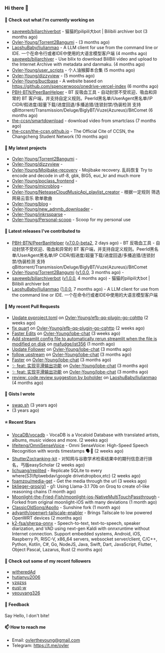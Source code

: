### Hi there 👋

#### 👷 Check out what I'm currently working on

- [saveweb/biliarchiverbot](https://github.com/saveweb/biliarchiverbot) - 猫猫的pilipili大bot | Bilibili archiver bot (3 months ago)
- [Ovler-Young/Torrent2Bangumi](https://github.com/Ovler-Young/Torrent2Bangumi) -  (3 months ago)
- [LaoshuBaby/liulianmao](https://github.com/LaoshuBaby/liulianmao) - A LLM client for use from the command line or IDE. 一个在命令行或者IDE中使用的大语言模型客户端 (4 months ago)
- [saveweb/biliarchiver](https://github.com/saveweb/biliarchiver) -  Use bilix to download BiliBili video and upload to the Internet Archive with metadata and danmaku. (4 months ago)
- [Ovler-Young/user_scripts](https://github.com/Ovler-Young/user_scripts) - 个人油猴脚本合集 (5 months ago)
- [Ovler-Young/dizzyview](https://github.com/Ovler-Young/dizzyview) -  (5 months ago)
- [Ovler-Young/buctbase](https://github.com/Ovler-Young/buctbase) - A website based on https://github.com/spencerwooo/onedrive-vercel-index (6 months ago)
- [PBH-BTN/PeerBanHelper](https://github.com/PBH-BTN/PeerBanHelper) - BT 反吸血工具 - 自动封禁不受欢迎、吸血和异常的 BT 客户端，并支持自定义规则。PeerId黑名单/UserAgent黑名单/IP CIDR/假进度/超量下载/进度回退/多播追猎/连锁封禁/伪装检测 支持 qBittorrent/Transmission/Deluge/BiglyBT/Vuze(Azureus)/BitComet (6 months ago)
- [the-ccsn/smartdownload](https://github.com/the-ccsn/smartdownload) - download video from smartclass (7 months ago)
- [the-ccsn/the-ccsn.github.io](https://github.com/the-ccsn/the-ccsn.github.io) - The Official Cite of CCSN, the Changcheng Student Network (10 months ago)

#### 🌱 My latest projects

- [Ovler-Young/Torrent2Bangumi](https://github.com/Ovler-Young/Torrent2Bangumi) - 
- [Ovler-Young/dizzyview](https://github.com/Ovler-Young/dizzyview) - 
- [Ovler-Young/Mojibake-recovery](https://github.com/Ovler-Young/Mojibake-recovery) - Mojibake recovery. 乱码恢复 Try to encode and decode in utf-8, gbk, BIG5, euc_kr and much more
- [Ovler-Young/poclass_frontend](https://github.com/Ovler-Young/poclass_frontend) - 
- [Ovler-Young/microblog](https://github.com/Ovler-Young/microblog) - 
- [Ovler-Young/NeteaseCloudMusicApi_playlist_creator](https://github.com/Ovler-Young/NeteaseCloudMusicApi_playlist_creator) - 根据一定规则 筛选 网易云音乐 歌单歌曲
- [Ovler-Young/blog](https://github.com/Ovler-Young/blog) - 
- [Ovler-Young/new_adnmb_downloader](https://github.com/Ovler-Young/new_adnmb_downloader) - 
- [Ovler-Young/inkrssparse](https://github.com/Ovler-Young/inkrssparse) - 
- [Ovler-Young/Personal-scoop](https://github.com/Ovler-Young/Personal-scoop) - Scoop for my personal use

#### 🔭 Latest releases I've contributed to

- [PBH-BTN/PeerBanHelper](https://github.com/PBH-BTN/PeerBanHelper) ([v7.0.0-beta2](https://github.com/PBH-BTN/PeerBanHelper/releases/tag/v7.0.0-beta2), 2 days ago) - BT 反吸血工具 - 自动封禁不受欢迎、吸血和异常的 BT 客户端，并支持自定义规则。PeerId黑名单/UserAgent黑名单/IP CIDR/假进度/超量下载/进度回退/多播追猎/连锁封禁/伪装检测 支持 qBittorrent/Transmission/Deluge/BiglyBT/Vuze(Azureus)/BitComet
- [Ovler-Young/Torrent2Bangumi](https://github.com/Ovler-Young/Torrent2Bangumi) ([v1.0.0](https://github.com/Ovler-Young/Torrent2Bangumi/releases/tag/v1.0.0), 3 months ago) - 
- [saveweb/biliarchiverbot](https://github.com/saveweb/biliarchiverbot) ([v1.0.0](https://github.com/saveweb/biliarchiverbot/releases/tag/v1.0.0), 4 months ago) - 猫猫的pilipili大bot | Bilibili archiver bot
- [LaoshuBaby/liulianmao](https://github.com/LaoshuBaby/liulianmao) ([1.0.0](https://github.com/LaoshuBaby/liulianmao/releases/tag/1.0.0), 7 months ago) - A LLM client for use from the command line or IDE. 一个在命令行或者IDE中使用的大语言模型客户端

#### 🔨 My recent Pull Requests

- [Update pyproject.toml](https://github.com/Ovler-Young/efb-qq-plugin-go-cqhttp/pull/2) on [Ovler-Young/efb-qq-plugin-go-cqhttp](https://github.com/Ovler-Young/efb-qq-plugin-go-cqhttp) (2 weeks ago)
- [fix quart](https://github.com/Ovler-Young/efb-qq-plugin-go-cqhttp/pull/1) on [Ovler-Young/efb-qq-plugin-go-cqhttp](https://github.com/Ovler-Young/efb-qq-plugin-go-cqhttp) (2 weeks ago)
- [Faster Edits](https://github.com/Ovler-Young/lobe-chat/pull/6) on [Ovler-Young/lobe-chat](https://github.com/Ovler-Young/lobe-chat) (3 weeks ago)
- [Add streamlit config file to automatically rerun streamlit when the file is modified on disk](https://github.com/mafudge/ist356/pull/4) on [mafudge/ist356](https://github.com/mafudge/ist356) (1 month ago)
- [Update Follower](https://github.com/Ovler-Young/lobe-chat/pull/5) on [Ovler-Young/lobe-chat](https://github.com/Ovler-Young/lobe-chat) (3 months ago)
- [follow upstream](https://github.com/Ovler-Young/lobe-chat/pull/4) on [Ovler-Young/lobe-chat](https://github.com/Ovler-Young/lobe-chat) (3 months ago)
- [Faster](https://github.com/Ovler-Young/lobe-chat/pull/3) on [Ovler-Young/lobe-chat](https://github.com/Ovler-Young/lobe-chat) (3 months ago)
- [✨ feat: 实现平滑输出功能](https://github.com/Ovler-Young/lobe-chat/pull/2) on [Ovler-Young/lobe-chat](https://github.com/Ovler-Young/lobe-chat) (3 months ago)
- [✨ feat: 实现平滑输出功能](https://github.com/Ovler-Young/lobe-chat/pull/1) on [Ovler-Young/lobe-chat](https://github.com/Ovler-Young/lobe-chat) (3 months ago)
- [review: code review suggestion by boholder](https://github.com/LaoshuBaby/liulianmao/pull/8) on [LaoshuBaby/liulianmao](https://github.com/LaoshuBaby/liulianmao) (4 months ago)

#### 📓 Gists I wrote

- [swap.sh](https://gist.github.com/0bd60ea9f0859b9408defa4529d0c51c) (3 years ago)
- [](https://gist.github.com/0afdc863c9e36893c708f868289e572f) (3 years ago)

#### ⭐ Recent Stars

- [VocaDB/vocadb](https://github.com/VocaDB/vocadb) - VocaDB is a Vocaloid Database with translated artists, albums, music videos and more. (2 weeks ago)
- [lifeiteng/OmniSenseVoice](https://github.com/lifeiteng/OmniSenseVoice) - Omni SenseVoice: High-Speed Speech Recognition with words timestamps 🗣️🎯 (2 weeks ago)
- [ShutterZor/ranking-kit](https://github.com/ShutterZor/ranking-kit) - 对知网与谷歌学术检索结果中的期刊信息进行排名，丐版easyScholar (2 weeks ago)
- [lichuang/replited](https://github.com/lichuang/replited) - Replicate SQLite to every where(S3\ftp\webdav\google drive\dropbox,etc) (2 weeks ago)
- [foamzou/media-get](https://github.com/foamzou/media-get) - Get the media through the url (3 weeks ago)
- [bklieger-groq/g1](https://github.com/bklieger-groq/g1) - g1: Using Llama-3.1 70b on Groq to create o1-like reasoning chains (1 month ago)
- [Moonlight-the-Fried-Fish/moonlight-ios-NativeMultiTouchPassthrough](https://github.com/Moonlight-the-Fried-Fish/moonlight-ios-NativeMultiTouchPassthrough) - Forked from original moonlight-iOS with many deviations (1 month ago)
- [ClassicOldSong/Apollo](https://github.com/ClassicOldSong/Apollo) - Sunshine fork (1 month ago)
- [adyanth/openwrt-tailscale-enabler](https://github.com/adyanth/openwrt-tailscale-enabler) - Brings Tailscale to low powered OpenWRT devices (2 months ago)
- [k2-fsa/sherpa-onnx](https://github.com/k2-fsa/sherpa-onnx) - Speech-to-text, text-to-speech, speaker diarization, and VAD using next-gen Kaldi with onnxruntime without Internet connection. Support embedded systems, Android, iOS, Raspberry Pi, RISC-V, x86_64 servers, websocket server/client, C/C&#43;&#43;, Python, Kotlin, C#, Go, NodeJS, Java, Swift, Dart, JavaScript, Flutter, Object Pascal, Lazarus, Rust (2 months ago)

#### 👯 Check out some of my recent followers

- [witheredAd](https://github.com/witheredAd)
- [hutianyu2006](https://github.com/hutianyu2006)
- [yzqzss](https://github.com/yzqzss)
- [eust-w](https://github.com/eust-w)
- [yeouyang326](https://github.com/yeouyang326)

#### 💬 Feedback

Say Hello, I don't bite!

#### 📫 How to reach me

- Email: ovlertheyoung@gmail.com
- Telegram: https://t.me/ovler
